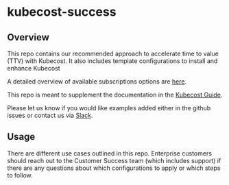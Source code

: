 # kubecost-success

## Overview

This repo contains our recommended approach to accelerate time to value (TTV) with Kubecost. It also includes template configurations to install and enhance Kubecost

A detailed overview of available subscriptions options are [here](https://www.kubecost.com/pricing/).

This repo is meant to supplement the documentation in the [Kubecost Guide](https://docs.kubecost.com/).

Please let us know if you would like examples added either in the github issues or contact us via [Slack](https://kubecost.slack.com/).

## Usage

There are different use cases outlined in this repo. Enterprise customers should reach out to the Customer Success team (which includes support) if there are any questions about which configurations to apply or which steps to follow.
